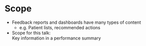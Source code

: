 # Scope
* Feedback reports and dashboards have many types of content
    * e.g. Patient lists, recommended actions
* Scope for this talk:  
Key information in a performance summary
